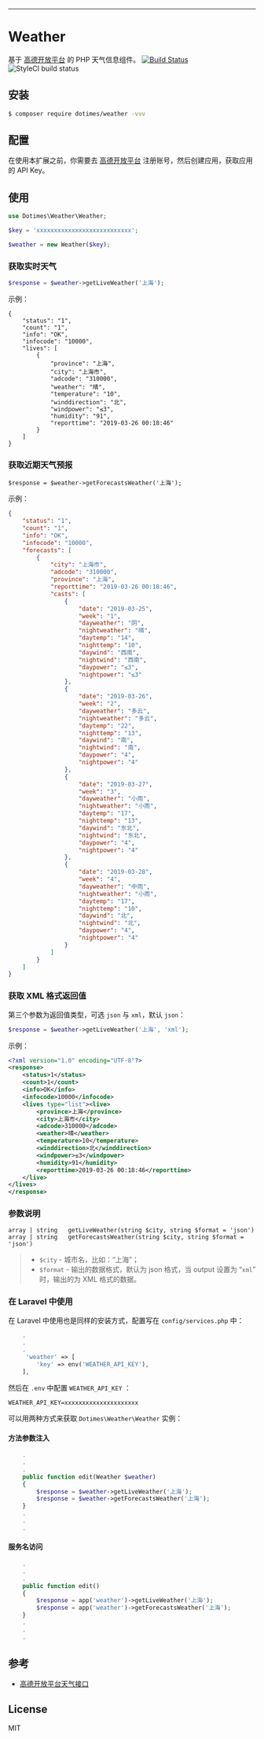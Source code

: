---

# Weather

基于  [高德开放平台](https://lbs.amap.com/dev/id/newuser) 的 PHP 天气信息组件。
[![Build Status](https://travis-ci.org/dotimes/weather.svg?branch=master)](https://travis-ci.org/dotimes/weather) ![StyleCI build status](https://github.styleci.io/repos/177609837/shield) 

## 安装

```sh
$ composer require dotimes/weather -vvv
```

## 配置

在使用本扩展之前，你需要去 [高德开放平台](https://lbs.amap.com/dev/id/newuser) 注册账号，然后创建应用，获取应用的 API Key。

## 使用

```php
use Dotimes\Weather\Weather;

$key = 'xxxxxxxxxxxxxxxxxxxxxxxxxxx';

$weather = new Weather($key);
```

###  获取实时天气

```php
$response = $weather->getLiveWeather('上海');
```
示例：

```
{
    "status": "1",
    "count": "1",
    "info": "OK",
    "infocode": "10000",
    "lives": [
        {
            "province": "上海",
            "city": "上海市",
            "adcode": "310000",
            "weather": "晴",
            "temperature": "10",
            "winddirection": "北",
            "windpower": "≤3",
            "humidity": "91",
            "reporttime": "2019-03-26 00:18:46"
        }
    ]
}
```

### 获取近期天气预报

```
$response = $weather->getForecastsWeather('上海');
```
示例：

```json
{
    "status": "1",
    "count": "1",
    "info": "OK",
    "infocode": "10000",
    "forecasts": [
        {
            "city": "上海市",
            "adcode": "310000",
            "province": "上海",
            "reporttime": "2019-03-26 00:18:46",
            "casts": [
                {
                    "date": "2019-03-25",
                    "week": "1",
                    "dayweather": "阴",
                    "nightweather": "晴",
                    "daytemp": "14",
                    "nighttemp": "10",
                    "daywind": "西南",
                    "nightwind": "西南",
                    "daypower": "≤3",
                    "nightpower": "≤3"
                },
                {
                    "date": "2019-03-26",
                    "week": "2",
                    "dayweather": "多云",
                    "nightweather": "多云",
                    "daytemp": "22",
                    "nighttemp": "13",
                    "daywind": "南",
                    "nightwind": "南",
                    "daypower": "4",
                    "nightpower": "4"
                },
                {
                    "date": "2019-03-27",
                    "week": "3",
                    "dayweather": "小雨",
                    "nightweather": "小雨",
                    "daytemp": "17",
                    "nighttemp": "13",
                    "daywind": "东北",
                    "nightwind": "东北",
                    "daypower": "4",
                    "nightpower": "4"
                },
                {
                    "date": "2019-03-28",
                    "week": "4",
                    "dayweather": "中雨",
                    "nightweather": "小雨",
                    "daytemp": "17",
                    "nighttemp": "10",
                    "daywind": "北",
                    "nightwind": "北",
                    "daypower": "4",
                    "nightpower": "4"
                }
            ]
        }
    ]
}
```

### 获取 XML 格式返回值

第三个参数为返回值类型，可选 `json` 与 `xml`，默认 `json`：

```php
$response = $weather->getLiveWeather('上海', 'xml');
```

示例：

```xml
<?xml version="1.0" encoding="UTF-8"?>
<response>
	<status>1</status>
	<count>1</count>
	<info>OK</info>
	<infocode>10000</infocode>
	<lives type="list"><live>
		<province>上海</province>
		<city>上海市</city>
		<adcode>310000</adcode>
		<weather>晴</weather>
		<temperature>10</temperature>
		<winddirection>北</winddirection>
		<windpower>≤3</windpower>
		<humidity>91</humidity>
		<reporttime>2019-03-26 00:18:46</reporttime>
	</live>
</lives>
</response>
```

### 参数说明

```
array | string   getLiveWeather(string $city, string $format = 'json')
array | string   getForecastsWeather(string $city, string $format = 'json')
```

> - `$city` - 城市名，比如：“上海”；
> - `$format`  - 输出的数据格式，默认为 json 格式，当 output 设置为 “`xml`” 时，输出的为 XML 格式的数据。

### 在 Laravel 中使用

在 Laravel 中使用也是同样的安装方式，配置写在 `config/services.php` 中：

```php
	.
	.
	.
	 'weather' => [
		'key' => env('WEATHER_API_KEY'),
    ],
```

然后在 `.env` 中配置 `WEATHER_API_KEY` ：

```env
WEATHER_API_KEY=xxxxxxxxxxxxxxxxxxxxx
```

可以用两种方式来获取 `Dotimes\Weather\Weather` 实例：

#### 方法参数注入

```php
	.
	.
	.
	public function edit(Weather $weather) 
	{
		$response = $weather->getLiveWeather('上海');
		$response = $weather->getForecastsWeather('上海');
	}
	.
	.
	.
```

#### 服务名访问

```php
	.
	.
	.
	public function edit() 
	{
		$response = app('weather')->getLiveWeather('上海');
		$response = app('weather')->getForecastsWeather('上海');
	}
	.
	.
	.

```

## 参考

- [高德开放平台天气接口](https://lbs.amap.com/api/webservice/guide/api/weatherinfo/)

## License

MIT